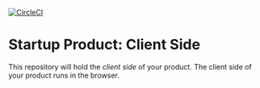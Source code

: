 [![CircleCI](https://circleci.com/gh/ProjectZed/beatcoin/tree/master.svg?style=svg&circle-token=29c531b9dea3831098549784593f7656e55ae28d)](https://circleci.com/gh/ProjectZed/beatcoin/tree/master)

# Startup Product: Client Side

This repository will hold the *client side* of your product. The client
side of your product runs in the browser.
